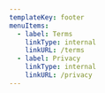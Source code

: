 ```yaml
---
templateKey: footer
menuItems:
  - label: Terms
    linkType: internal
    linkURL: /terms
  - label: Privacy
    linkType: internal
    linkURL: /privacy
---
```


